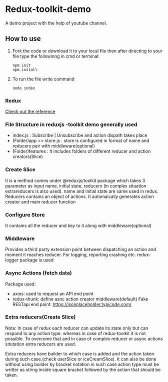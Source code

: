 # Redux-toolkit-demo
A demo project with the help of youtube channel.

## How to use
1. Fork the code or download it to your local file then after directing to your file type the followinng in cmd or terminal:

   ```
   npm init
   npm install
   ```

2. To run the file write command
  
   ```
   node index
   ```
   
### Redux
[Check out the reference](https://github.com/chavikothari2711/Redux-Demo)

### File Structure in reduxjs -toolkit demo generally used
- index.js : Subscribe | Unsubscribe and action dispath takes place
- (Folder)app >> store.js : store is configured in format of name and reducers pair with middleware(optional)
- (Folder)features : It includes folders of different reducer and action creators(Slice)

### Create Slice
It is a method comes under @reduxjs/toolkit package which takes 3 parameter as input name, initial state, reducers (in complex situation extrareducers is also used). name and initial state are same used in redux. Reducers contains an object of actions. It automaically generates action creator and main reducer function

### Configure Store
It contains all the reducer and key to it along with middleware(optional)

### Middleware
Provides a third party extension point between dispatching an action and moment it reaches reducer. For logging, reporting crashing etc. redux-logger package is used

### Async Actions (fetch data)
Package used:
- axios: used to request an API end point
- redux-thunk: define asnc action creator middleware(default)
Fake RESTapi end point: https://jsonplaceholder.typicode.com/

### Extra reducers(Create Slice)
Note: In case of redux each reducer can update its state only but can respond to any action type. whereas in case of redux-toolkit it is not possible. To overcome that and in case of complex reducer or async actions situtation extra reducers are used. 

Extra reducers have builder to which case is added and the action taken during such case.(check userSlice or iceCreamSlice). It can also be done without using builder by bracket notation in such case action type must be writter as string inside square bracket followed by the action that should be taken. 
